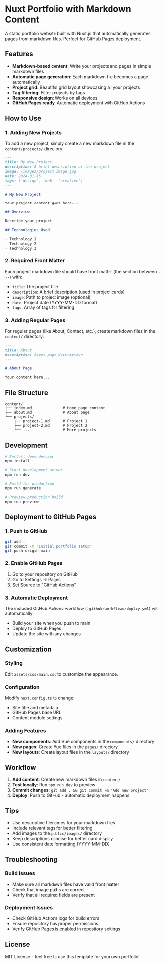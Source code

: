 # Nuxt Portfolio with Markdown Content

A static portfolio website built with Nuxt.js that automatically generates pages from markdown files. Perfect for GitHub Pages deployment.

## Features

- **Markdown-based content**: Write your projects and pages in simple markdown files
- **Automatic page generation**: Each markdown file becomes a page automatically
- **Project grid**: Beautiful grid layout showcasing all your projects
- **Tag filtering**: Filter projects by tags
- **Responsive design**: Works on all devices
- **GitHub Pages ready**: Automatic deployment with GitHub Actions

## How to Use

### 1. Adding New Projects

To add a new project, simply create a new markdown file in the `content/projects/` directory:

```markdown
---
title: My New Project
description: A brief description of the project
image: /images/project-image.jpg
date: 2024-01-15
tags: ['design', 'web', 'creative']
---

# My New Project

Your project content goes here...

## Overview

Describe your project...

## Technologies Used

- Technology 1
- Technology 2
- Technology 3
```

### 2. Required Front Matter

Each project markdown file should have front matter (the section between `---`) with:

- `title`: The project title
- `description`: A brief description (used in project cards)
- `image`: Path to project image (optional)
- `date`: Project date (YYYY-MM-DD format)
- `tags`: Array of tags for filtering

### 3. Adding Regular Pages

For regular pages (like About, Contact, etc.), create markdown files in the `content/` directory:

```markdown
---
title: About
description: About page description
---

# About Page

Your content here...
```

## File Structure

```
content/
├── index.md              # Home page content
├── about.md              # About page
└── projects/
    ├── project-1.md      # Project 1
    ├── project-2.md      # Project 2
    └── ...               # More projects
```

## Development

```bash
# Install dependencies
npm install

# Start development server
npm run dev

# Build for production
npm run generate

# Preview production build
npm run preview
```

## Deployment to GitHub Pages

### 1. Push to GitHub

```bash
git add .
git commit -m "Initial portfolio setup"
git push origin main
```

### 2. Enable GitHub Pages

1. Go to your repository on GitHub
2. Go to Settings → Pages
3. Set Source to "GitHub Actions"

### 3. Automatic Deployment

The included GitHub Actions workflow (`.github/workflows/deploy.yml`) will automatically:
- Build your site when you push to main
- Deploy to GitHub Pages
- Update the site with any changes

## Customization

### Styling

Edit `assets/css/main.css` to customize the appearance.

### Configuration

Modify `nuxt.config.ts` to change:
- Site title and metadata
- GitHub Pages base URL
- Content module settings

### Adding Features

- **New components**: Add Vue components in the `components/` directory
- **New pages**: Create Vue files in the `pages/` directory
- **New layouts**: Create layout files in the `layouts/` directory

## Workflow

1. **Add content**: Create new markdown files in `content/`
2. **Test locally**: Run `npm run dev` to preview
3. **Commit changes**: `git add . && git commit -m "Add new project"`
4. **Deploy**: Push to GitHub - automatic deployment happens

## Tips

- Use descriptive filenames for your markdown files
- Include relevant tags for better filtering
- Add images to the `public/images/` directory
- Keep descriptions concise for better card display
- Use consistent date formatting (YYYY-MM-DD)

## Troubleshooting

### Build Issues
- Make sure all markdown files have valid front matter
- Check that image paths are correct
- Verify that all required fields are present

### Deployment Issues
- Check GitHub Actions logs for build errors
- Ensure repository has proper permissions
- Verify GitHub Pages is enabled in repository settings

## License

MIT License - feel free to use this template for your own portfolio!
